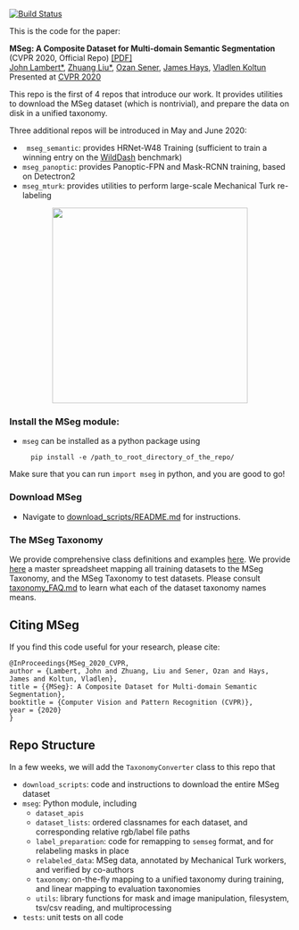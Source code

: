 [![Build Status](https://travis-ci.com/mseg-dataset/mseg-api.svg?branch=master)](https://travis-ci.com/mseg-dataset/mseg-api)

This is the code for the paper:

**MSeg: A Composite Dataset for Multi-domain Semantic Segmentation** (CVPR 2020, Official Repo) [[PDF]](http://vladlen.info/papers/MSeg.pdf)
<br>
[John Lambert*](https://johnwlambert.github.io/),
[Zhuang Liu*](https://liuzhuang13.github.io/),
[Ozan Sener](http://ozansener.net/),
[James Hays](https://www.cc.gatech.edu/~hays/),
[Vladlen Koltun](http://vladlen.info/)
<br>
Presented at [CVPR 2020](http://cvpr2018.thecvf.com/)



This repo is the first of 4 repos that introduce our work. It provides utilities to download the MSeg dataset (which is nontrivial), and prepare the data on disk in a unified taxonomy.


Three additional repos will be introduced in May and June 2020:
- ` mseg_semantic`: provides HRNet-W48 Training (sufficient to train a winning entry on the [WildDash](https://wilddash.cc/benchmark/summary_tbl?hc=semantic_rob) benchmark)
- `mseg_panoptic`: provides Panoptic-FPN and Mask-RCNN training, based on Detectron2
- `mseg_mturk`: provides utilities to perform large-scale Mechanical Turk re-labeling

<div align='center'>
  <img src='https://user-images.githubusercontent.com/16724970/80264666-d663c080-8662-11ea-9805-366c246befed.jpg' height="350px">
</div>

### Install the MSeg module:

* `mseg` can be installed as a python package using

        pip install -e /path_to_root_directory_of_the_repo/

Make sure that you can run `import mseg` in python, and you are good to go!

### Download MSeg

* Navigate to [download_scripts/README.md](https://github.com/mseg-dataset/mseg-api-staging/blob/master/download_scripts/README.md) for instructions.

### The MSeg Taxonomy

We provide comprehensive class definitions and examples [here](https://drive.google.com/file/d/1zBGSokcaKjEZU95J-hRnyim6y8zDVafs/view?usp=sharing). We provide [here](https://github.com/mseg-dataset/mseg-api-staging/blob/master/mseg/class_remapping_files/MSeg_master.tsv) a master spreadsheet mapping all training datasets to the MSeg Taxonomy, and the MSeg Taxonomy to test datasets. Please consult [taxonomy_FAQ.md](https://github.com/mseg-dataset/mseg-api-staging/blob/master/download_scripts/taxonomy_FAQ.md) to learn what each of the dataset taxonomy names means.

## Citing MSeg

If you find this code useful for your research, please cite:
```
@InProceedings{MSeg_2020_CVPR,
author = {Lambert, John and Zhuang, Liu and Sener, Ozan and Hays, James and Koltun, Vladlen},
title = {{MSeg}: A Composite Dataset for Multi-domain Semantic Segmentation},
booktitle = {Computer Vision and Pattern Recognition (CVPR)},
year = {2020}
}
```

## Repo Structure
In a few weeks, we will add the `TaxonomyConverter` class to this repo that 
- `download_scripts`: code and instructions to download the entire MSeg dataset
- `mseg`: Python module, including
    - `dataset_apis`
    - `dataset_lists`: ordered classnames for each dataset, and corresponding relative rgb/label file paths
    - `label_preparation`: code for remapping to `semseg` format, and for relabeling masks in place
    - `relabeled_data`: MSeg data, annotated by Mechanical Turk workers, and verified by co-authors
    - `taxonomy`: on-the-fly mapping to a unified taxonomy during training, and linear mapping to evaluation taxonomies
    - `utils`: library functions for mask and image manipulation, filesystem, tsv/csv reading, and multiprocessing
- `tests`: unit tests on all code
